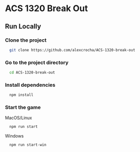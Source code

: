 # ACS 1320 Break Out

## Run Locally

### Clone the project

```bash
  git clone https://github.com/alexcrocha/ACS-1320-break-out
```

### Go to the project directory

```bash
  cd ACS-1320-break-out
```

### Install dependencies

```bash
  npm install
```

### Start the game

MacOS/Linux

```bash
  npm run start
```

Windows

```bash
  npm run start-win
```